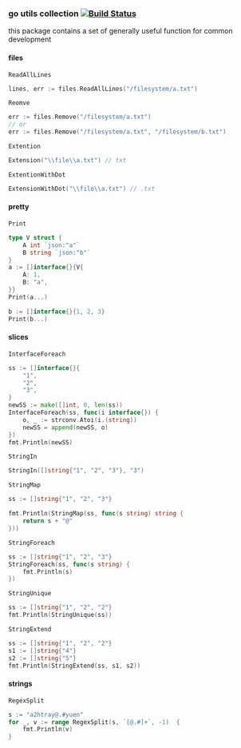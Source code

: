 ### go utils collection [![Build Status](https://travis-ci.com/a2htray/go-utils.svg?branch=master)](https://travis-ci.com/a2htray/go-utils)



this package contains a set of generally useful function for common development

#### files

`ReadAllLines`

```go
lines, err := files.ReadAllLines("/filesystem/a.txt")
```

`Reomve`

```go
err := files.Remove("/filesystem/a.txt")
// or
err := files.Remove("/filesystem/a.txt", "/filesystem/b.txt")
```

`Extention`

```go
Extension("\\file\\a.txt") // txt
```

`ExtentionWithDot`

```go
ExtensionWithDot("\\file\\a.txt") // .txt
```

#### pretty

`Print`

```go
type V struct {
    A int `json:"a"`
    B string `json:"b"`
}
a := []interface{}{V{
    A: 1,
    B: "a",
}}
Print(a...)

b := []interface{}{1, 2, 3}
Print(b...)
```

#### slices

`InterfaceForeach`

```go
ss := []interface{}{
    "1",
    "2",
    "3",
}
newSS := make([]int, 0, len(ss))
InterfaceForeach(ss, func(i interface{}) {
    o, _ := strconv.Atoi(i.(string))
    newSS = append(newSS, o)
})
fmt.Println(newSS)
```

`StringIn`

```go
StringIn([]string{"1", "2", "3"}, "3")
```

`StringMap`

```go
ss := []string{"1", "2", "3"}

fmt.Println(StringMap(ss, func(s string) string {
    return s + "@"
}))
```

`StringForeach`

```go
ss := []string{"1", "2", "3"}
StringForeach(ss, func(s string) {
    fmt.Println(s)
})
```

`StringUnique`

```go
ss := []string{"1", "2", "2"}
fmt.Println(StringUnique(ss))
```

`StringExtend`

```go
ss := []string{"1", "2", "2"}
s1 := []string{"4"}
s2 := []string{"5"}
fmt.Println(StringExtend(ss, s1, s2))
```

#### strings

`RegexSplit`

```go
s := "a2htray@.#yuen"
for _, v := range RegexSplit(s, `[@.#]+`, -1)  {
    fmt.Println(v)
}
```
